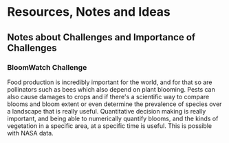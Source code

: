 # Resources, Notes and Ideas

## Notes about Challenges and Importance of Challenges

### BloomWatch Challenge
Food production is incredibly important for the world, and for that so are pollinators such as bees which also depend on plant blooming.
Pests can also cause damages to crops and if there's a scientific way to compare blooms and bloom extent or even determine the prevalence of species
over a landscape that is really useful. Quantitative decision making is really important, and being able to numerically quantify blooms, and the kinds of vegetation
in a specific area, at a specific time is useful. This is possible with NASA data.
